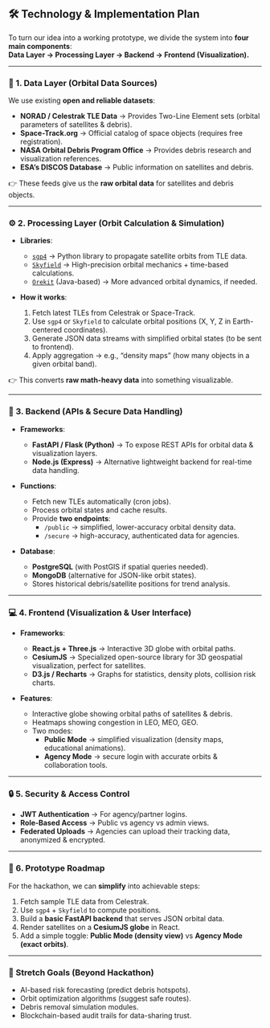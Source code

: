 ## 🛠️ Technology & Implementation Plan

To turn our idea into a working prototype, we divide the system into **four main components**:  
**Data Layer → Processing Layer → Backend → Frontend (Visualization).**

---

### 📡 1. Data Layer (Orbital Data Sources)
We use existing **open and reliable datasets**:
- **NORAD / Celestrak TLE Data** → Provides Two-Line Element sets (orbital parameters of satellites & debris).  
- **Space-Track.org** → Official catalog of space objects (requires free registration).  
- **NASA Orbital Debris Program Office** → Provides debris research and visualization references.  
- **ESA’s DISCOS Database** → Public information on satellites and debris.  

👉 These feeds give us the **raw orbital data** for satellites and debris objects.  

---

### ⚙️ 2. Processing Layer (Orbit Calculation & Simulation)
- **Libraries**:  
  - [`sgp4`](https://pypi.org/project/sgp4/) → Python library to propagate satellite orbits from TLE data.  
  - [`Skyfield`](https://rhodesmill.org/skyfield/) → High-precision orbital mechanics + time-based calculations.  
  - [`Orekit`](https://www.orekit.org/) (Java-based) → More advanced orbital dynamics, if needed.  

- **How it works**:  
  1. Fetch latest TLEs from Celestrak or Space-Track.  
  2. Use `sgp4` or `Skyfield` to calculate orbital positions (X, Y, Z in Earth-centered coordinates).  
  3. Generate JSON data streams with simplified orbital states (to be sent to frontend).  
  4. Apply aggregation → e.g., “density maps” (how many objects in a given orbital band).  

👉 This converts **raw math-heavy data** into something visualizable.  

---

### 🔗 3. Backend (APIs & Secure Data Handling)
- **Frameworks**:  
  - **FastAPI / Flask (Python)** → To expose REST APIs for orbital data & visualization layers.  
  - **Node.js (Express)** → Alternative lightweight backend for real-time data handling.  

- **Functions**:  
  - Fetch new TLEs automatically (cron jobs).  
  - Process orbital states and cache results.  
  - Provide **two endpoints**:  
    - `/public` → simplified, lower-accuracy orbital density data.  
    - `/secure` → high-accuracy, authenticated data for agencies.  

- **Database**:  
  - **PostgreSQL** (with PostGIS if spatial queries needed).  
  - **MongoDB** (alternative for JSON-like orbit states).  
  - Stores historical debris/satellite positions for trend analysis.  

---

### 💻 4. Frontend (Visualization & User Interface)
- **Frameworks**:  
  - **React.js + Three.js** → Interactive 3D globe with orbital paths.  
  - **CesiumJS** → Specialized open-source library for 3D geospatial visualization, perfect for satellites.  
  - **D3.js / Recharts** → Graphs for statistics, density plots, collision risk charts.  

- **Features**:  
  - Interactive globe showing orbital paths of satellites & debris.  
  - Heatmaps showing congestion in LEO, MEO, GEO.  
  - Two modes:  
    - **Public Mode** → simplified visualization (density maps, educational animations).  
    - **Agency Mode** → secure login with accurate orbits & collaboration tools.  

---

### 🔒 5. Security & Access Control
- **JWT Authentication** → For agency/partner logins.  
- **Role-Based Access** → Public vs agency vs admin views.  
- **Federated Uploads** → Agencies can upload their tracking data, anonymized & encrypted.  

---

### 🧩 6. Prototype Roadmap
For the hackathon, we can **simplify** into achievable steps:
1. Fetch sample TLE data from Celestrak.  
2. Use `sgp4` + `Skyfield` to compute positions.  
3. Build a **basic FastAPI backend** that serves JSON orbital data.  
4. Render satellites on a **CesiumJS globe** in React.  
5. Add a simple toggle: **Public Mode (density view)** vs **Agency Mode (exact orbits)**.  

---

### 🌟 Stretch Goals (Beyond Hackathon)
- AI-based risk forecasting (predict debris hotspots).  
- Orbit optimization algorithms (suggest safe routes).  
- Debris removal simulation modules.  
- Blockchain-based audit trails for data-sharing trust.
